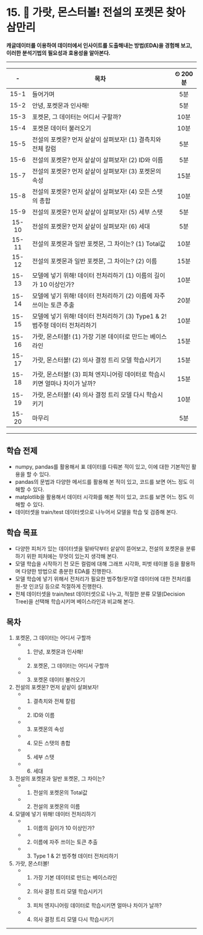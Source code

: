 # 15. 🦄 가랏, 몬스터볼! 전설의 포켓몬 찾아 삼만리

**캐글데이터를 이용하여 데이터에서 인사이트를 도출해내는 방법(EDA)을 경험해 보고, 이러한 분석기법의 필요성과 효용성을 알아본다.**

---

|-|목차|⏲ 200분|
|:---:|---|:---:|
|15-1| 들어가며 | 5분|
|15-2| 안녕, 포켓몬과 인사해! | 5분|
|15-3| 포켓몬, 그 데이터는 어디서 구할까? | 10분|
|15-4| 포켓몬 데이터 불러오기 | 10분|
|15-5| 전설의 포켓몬? 먼저 샅샅이 살펴보자! (1) 결측치와 전체 칼럼 | 5분|
|15-6| 전설의 포켓몬? 먼저 샅샅이 살펴보자! (2) ID와 이름 | 5분|
|15-7| 전설의 포켓몬? 먼저 샅샅이 살펴보자! (3) 포켓몬의 속성 | 15분|
|15-8| 전설의 포켓몬? 먼저 샅샅이 살펴보자! (4) 모든 스탯의 총합 | 10분|
|15-9| 전설의 포켓몬? 먼저 샅샅이 살펴보자! (5) 세부 스탯 | 5분|
|15-10| 전설의 포켓몬? 먼저 샅샅이 살펴보자! (6) 세대 | 5분|
|15-11| 전설의 포켓몬과 일반 포켓몬, 그 차이는? (1) Total값 | 10분|
|15-12| 전설의 포켓몬과 일반 포켓몬, 그 차이는? (2) 이름 | 15분|
|15-13| 모델에 넣기 위해! 데이터 전처리하기 (1) 이름의 길이가 10 이상인가? | 10분|
|15-14| 모델에 넣기 위해! 데이터 전처리하기 (2) 이름에 자주 쓰이는 토큰 추출 | 20분|
|15-15| 모델에 넣기 위해! 데이터 전처리하기 (3) Type1 & 2! 범주형 데이터 전처리하기 | 10분|
|15-16| 가랏, 몬스터볼! (1) 가장 기본 데이터로 만드는 베이스라인 | 15분|
|15-17| 가랏, 몬스터볼! (2) 의사 결정 트리 모델 학습시키기 | 15분|
|15-18| 가랏, 몬스터볼! (3) 피쳐 엔지니어링 데이터로 학습시키면 얼마나 차이가 날까? | 15분|
|15-19| 가랏, 몬스터볼! (4) 의사 결정 트리 모델 다시 학습시키기 | 10분|
|15-20| 마무리 | 5분|

---

## 학습 전제

- numpy, pandas를 활용해서 표 데이터를 다뤄본 적이 있고, 이에 대한 기본적인 활용을 할 수 있다.
- pandas의 문법과 다양한 메서드를 활용해 본 적이 있고, 코드를 보면 어느 정도 이해할 수 있다.
- matplotlib을 활용해서 데이터 시각화를 해본 적이 있고, 코드를 보면 어느 정도 이해할 수 있다.
- 데이터셋을 train/test 데이터셋으로 나누어서 모델을 학습 및 검증해 본다.

## 학습 목표

- 다양한 피처가 있는 데이터셋을 밑바닥부터 샅샅이 뜯어보고, 전설의 포켓몬을 분류하기 위한 피처에는 무엇이 있는지 생각해 본다.
- 모델 학습을 시작하기 전 모든 컬럼에 대해 그래프 시각화, 피벗 테이블 등을 활용하며 다양한 방법으로 충분한 EDA를 진행한다.
- 모델 학습에 넣기 위해서 전처리가 필요한 범주형/문자열 데이터에 대한 전처리를 원-핫 인코딩 등으로 적절하게 진행한다.
- 전체 데이터셋을 train/test 데이터셋으로 나누고, 적절한 분류 모델(Decision Tree)을 선택해 학습시키며 베이스라인과 비교해 본다.

## 목차

1. 포켓몬, 그 데이터는 어디서 구할까
    - 1) 안녕, 포켓몬과 인사해!
    - 2) 포켓몬, 그 데이터는 어디서 구할까
    - 3) 포켓몬 데이터 불러오기
2. 전설의 포켓몬? 먼저 샅샅이 살펴보자!
    - 1) 결측치와 전체 칼럼
    - 2) ID와 이름
    - 3) 포켓몬의 속성
    - 4) 모든 스탯의 총합
    - 5) 세부 스탯
    - 6) 세대
3. 전설의 포켓몬과 일반 포켓몬, 그 차이는?
    - 1) 전설의 포켓몬의 Total값
    - 2) 전설의 포켓몬의 이름
4. 모델에 넣기 위해! 데이터 전처리하기
    - 1) 이름의 길이가 10 이상인가?
    - 2) 이름에 자주 쓰이는 토큰 추출
    - 3) Type 1 & 2! 범주형 데이터 전처리하기
5. 가랏, 몬스터볼!
    - 1) 가장 기본 데이터로 만드는 베이스라인
    - 2) 의사 결정 트리 모델 학습시키기
    - 3) 피처 엔지니어링 데이터로 학습시키면 얼마나 차이가 날까?
    - 4) 의사 결정 트리 모델 다시 학습시키기

---
